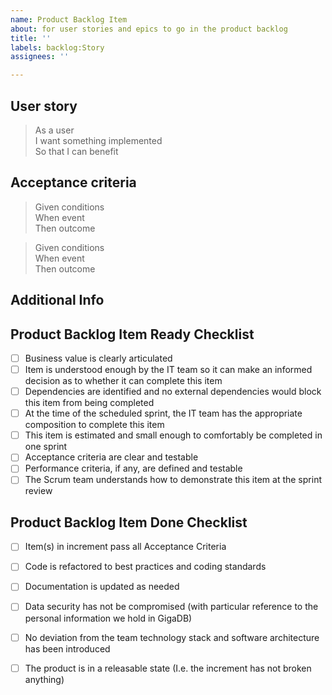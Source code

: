 ```yaml
---
name: Product Backlog Item
about: for user stories and epics to go in the product backlog
title: ''
labels: backlog:Story
assignees: ''

---
```


## User story

>As a user  
>I want something implemented  
>So that I can benefit


## Acceptance criteria


>Given conditions  
>When event  
>Then outcome

>Given conditions  
>When event  
>Then outcome


## Additional Info


## Product Backlog Item Ready Checklist

* [ ] Business value is clearly articulated
* [ ] Item is understood enough by the IT team so it can make an informed decision as to whether it can complete this item
* [ ] Dependencies are identified and no external dependencies would block this item from being completed
* [ ] At the time of the scheduled sprint, the IT team has the appropriate composition to complete this item
* [ ] This item is estimated and small enough to comfortably be completed in one sprint
* [ ] Acceptance criteria are clear and testable
* [ ] Performance criteria, if any, are defined and testable
* [ ] The Scrum team understands how to demonstrate this item at the sprint review

## Product Backlog Item Done Checklist

* [ ] Item(s) in increment pass all Acceptance Criteria
* [ ] Code is refactored to best practices and coding standards
* [ ] Documentation is updated as needed
* [ ] Data security has not be compromised (with particular reference to the personal information we hold in GigaDB)
* [ ] No deviation from the team technology stack and software architecture has been introduced
* [ ] The product is in a releasable state (I.e. the increment has not broken anything)


